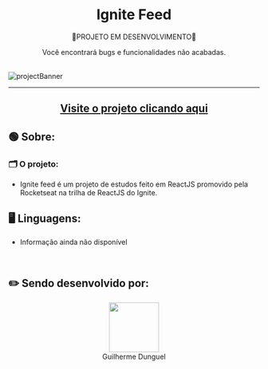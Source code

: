 <h1 align='center'>Ignite Feed</h1>
  <p align="center">🚧PROJETO EM DESENVOLVIMENTO🚧</p>
  <p align="center">Você encontrará bugs e funcionalidades não acabadas.</p>

<br>
<img src='https://i.imgur.com/qRINZPO.jpeg' alt='projectBanner'>
<hr>
<h2 align='center'><a href="https://ignite-feed-mocha.vercel.app">Visite o projeto clicando aqui</a></h2>
<h2>🟢 Sobre:</h2>
  <h3>🗂️ O projeto:</h3>
    <ul>
      <li><p>Ignite feed é um projeto de estudos feito em ReactJS promovido pela Rocketseat na trilha de ReactJS do Ignite.</p></li>
    </ul>
<h2>🖥️ Linguagens:</h2>
<ul>
  <li>Informação ainda não disponível</li>
</ul>
<br>
<h2>✏️ Sendo desenvolvido por:</h2>
<div align='center'>
  <img src="https://avatars.githubusercontent.com/u/89926690?v=4" width="100px">
  <br>
  <a align='center' src="https://github.com/GuilhermeDunguel">Guilherme Dunguel</a>
</div>
